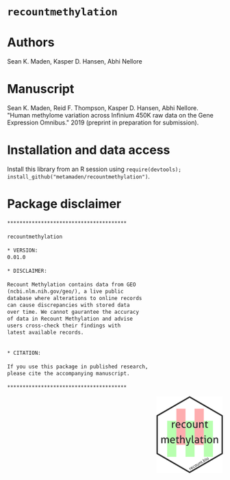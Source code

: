 
# `recountmethylation`

# Authors

Sean K. Maden, Kasper D. Hansen, Abhi Nellore

# Manuscript
Sean K. Maden, Reid F. Thompson, Kasper D. Hansen, Abhi Nellore. "Human methylome variation across
 Infinium 450K raw data on the Gene Expression Omnibus." 2019 (preprint in preparation for submission).

# Installation and data access

Install this library from an R session using 
`require(devtools); install_github("metamaden/recountmethylation")`.

# Package disclaimer

```
***************************************

recountmethylation

* VERSION:
0.01.0

* DISCLAIMER:

Recount Methylation contains data from GEO 
(ncbi.nlm.nih.gov/geo/), a live public 
database where alterations to online records 
can cause discrepancies with stored data 
over time. We cannot gaurantee the accuracy 
of data in Recount Methylation and advise 
users cross-check their findings with 
latest available records.


* CITATION:

If you use this package in published research, 
please cite the accompanying manuscript.

***************************************
```

 [<img style="float: right;" src = "inst/figures/remeth_hexsticker.png" height="180"/>](https://recount.bio/data)
